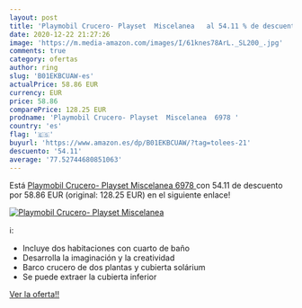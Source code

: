 ```yaml
---
layout: post
title: 'Playmobil Crucero- Playset  Miscelanea   al 54.11 % de descuento'
date: 2020-12-22 21:27:26
image: 'https://m.media-amazon.com/images/I/61knes78ArL._SL200_.jpg'
comments: true
category: ofertas
author: ring
slug: 'B01EKBCUAW-es'
actualPrice: 58.86 EUR
currency: EUR
price: 58.86
comparePrice: 128.25 EUR
prodname: 'Playmobil Crucero- Playset  Miscelanea  6978 '
country: 'es'
flag: '🇪🇸'
buyurl: 'https://www.amazon.es/dp/B01EKBCUAW/?tag=tolees-21'
descuento: '54.11'
average: '77.52744680851063'
---
```


Está [Playmobil Crucero- Playset  Miscelanea  6978 ](https://www.amazon.es/dp/B01EKBCUAW/?tag=tolees-21) con 54.11 de descuento por 58.86 EUR (original: 128.25 EUR) en el siguiente enlace!

[![Playmobil Crucero- Playset  Miscelanea  ](https://m.media-amazon.com/images/I/61knes78ArL._SL200_.jpg)](https://www.amazon.es/dp/B01EKBCUAW/?tag=tolees-21)

ℹ️:

- Incluye dos habitaciones con cuarto de baño
- Desarrolla la imaginación y la creatividad
- Barco crucero de dos plantas y cubierta solárium
- Se puede extraer la cubierta inferior

[Ver la oferta!!](https://www.amazon.es/dp/B01EKBCUAW/?tag=tolees-21)
